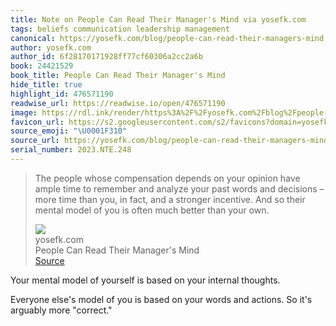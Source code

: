 ```yaml
---
title: Note on People Can Read Their Manager's Mind via yosefk.com
tags: beliefs communication leadership management
canonical: https://yosefk.com/blog/people-can-read-their-managers-mind.html
author: yosefk.com
author_id: 6f28170171928ff77cf60306a2cc2a6b
book: 24421529
book_title: People Can Read Their Manager's Mind
hide_title: true
highlight_id: 476571190
readwise_url: https://readwise.io/open/476571190
image: https://rdl.ink/render/https%3A%2F%2Fyosefk.com%2Fblog%2Fpeople-can-read-their-managers-mind.html
favicon_url: https://s2.googleusercontent.com/s2/favicons?domain=yosefk.com
source_emoji: "\U0001F310"
source_url: https://yosefk.com/blog/people-can-read-their-managers-mind.html#:~:text=The%20people%20whose,than%20your%20own.
serial_number: 2023.NTE.248
---
```

> The people whose compensation depends on your opinion have ample time to remember and analyze your past words and decisions – more time than you, in fact, and a stronger incentive. And so their mental model of you is often much better than your own.
> <div class="quoteback-footer"><div class="quoteback-avatar"><img class="mini-favicon" src="https://s2.googleusercontent.com/s2/favicons?domain=yosefk.com"></div><div class="quoteback-metadata"><div class="metadata-inner"><span style="display:none">FROM:</span><div aria-label="yosefk.com" class="quoteback-author"> yosefk.com</div><div aria-label="People Can Read Their Manager's Mind" class="quoteback-title"> People Can Read Their Manager's Mind</div></div></div><div class="quoteback-backlink"><a target="_blank" aria-label="go to the full text of this quotation" rel="noopener" href="https://yosefk.com/blog/people-can-read-their-managers-mind.html#:~:text=The%20people%20whose,than%20your%20own." class="quoteback-arrow"> Source</a></div></div>

Your mental model of yourself is based on your internal thoughts.

Everyone else's model of you is based on your words and actions. So it's arguably more "correct."